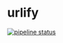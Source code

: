 # urlify
[![pipeline status](https://img.shields.io/badge/Version-0.1.1-blue)](https://gitlab.com/DeveloperC/cracking-the-coding-interview/commits/master)

